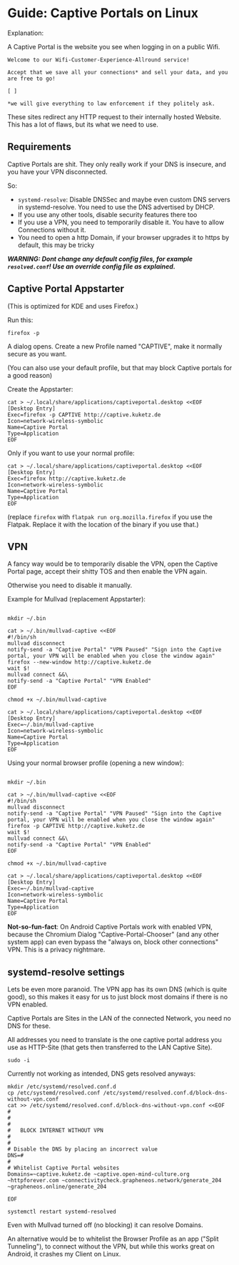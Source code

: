 # Guide: Captive Portals on Linux

Explanation:

A Captive Portal is the website you see when logging in on a public Wifi.

```
Welcome to our Wifi-Customer-Experience-Allround service!

Accept that we save all your connections* and sell your data, and you are free to go!

[ ]

*we will give everything to law enforcement if they politely ask.
```

These sites redirect any HTTP request to their internally hosted Website. This has a lot of flaws, but its what we need to use.

## Requirements

Captive Portals are shit. They only really work if your DNS is insecure, and you have your VPN disconnected.

So:
- `systemd-resolve`: Disable DNSSec and maybe even custom DNS servers in systemd-resolve. You need to use the DNS advertised by DHCP.
- If you use any other tools, disable security features there too
- If you use a VPN, you need to temporarily disable it. You have to allow Connections without it.
- You need to open a http Domain, if your browser upgrades it to https by default, this may be tricky

***WARNING: Dont change any default config files, for example `resolved.conf`! Use an override config file as explained.***

## Captive Portal Appstarter
(This is optimized for KDE and uses Firefox.)


Run this:

```
firefox -p
```

A dialog opens. Create a new Profile named "CAPTIVE", make it normally secure as you want.

(You can also use your default profile, but that may block Captive portals for a good reason)

Create the Appstarter:

```
cat > ~/.local/share/applications/captiveportal.desktop <<EOF
[Desktop Entry]
Exec=firefox -p CAPTIVE http://captive.kuketz.de
Icon=network-wireless-symbolic
Name=Captive Portal
Type=Application
EOF
```

Only if you want to use your normal profile:

```
cat > ~/.local/share/applications/captiveportal.desktop <<EOF
[Desktop Entry]
Exec=firefox http://captive.kuketz.de
Icon=network-wireless-symbolic
Name=Captive Portal
Type=Application
EOF
```

(replace `firefox` with `flatpak run org.mozilla.firefox` if you use the Flatpak. Replace it with the location of the binary if you use that.)

## VPN

A fancy way would be to temporarily disable the VPN, open the Captive Portal page, accept their shitty TOS and then enable the VPN again.

Otherwise you need to disable it manually.

Example for Mullvad (replacement Appstarter):

```

mkdir ~/.bin

cat > ~/.bin/mullvad-captive <<EOF
#!/bin/sh
mullvad disconnect
notify-send -a "Captive Portal" "VPN Paused" "Sign into the Captive portal, your VPN will be enabled when you close the window again"
firefox --new-window http://captive.kuketz.de
wait $!
mullvad connect &&\
notify-send -a "Captive Portal" "VPN Enabled"
EOF

chmod +x ~/.bin/mullvad-captive

cat > ~/.local/share/applications/captiveportal.desktop <<EOF
[Desktop Entry]
Exec=~/.bin/mullvad-captive
Icon=network-wireless-symbolic
Name=Captive Portal
Type=Application
EOF
```

Using your normal browser profile (opening a new window):

```

mkdir ~/.bin

cat > ~/.bin/mullvad-captive <<EOF
#!/bin/sh
mullvad disconnect
notify-send -a "Captive Portal" "VPN Paused" "Sign into the Captive portal, your VPN will be enabled when you close the window again"
firefox -p CAPTIVE http://captive.kuketz.de
wait $!
mullvad connect &&\
notify-send -a "Captive Portal" "VPN Enabled"
EOF

chmod +x ~/.bin/mullvad-captive

cat > ~/.local/share/applications/captiveportal.desktop <<EOF
[Desktop Entry]
Exec=~/.bin/mullvad-captive
Icon=network-wireless-symbolic
Name=Captive Portal
Type=Application
EOF
```

**Not-so-fun-fact**: On Android Captive Portals work with enabled VPN, because the Chromium Dialog "Captive-Portal-Chooser" (and any other system app) can even bypass the "always on, block other connections" VPN. This is a privacy nightmare.

## systemd-resolve settings

Lets be even more paranoid. The VPN app has its own DNS (which is quite good), so this makes it easy for us to just block most domains if there is no VPN enabled.

Captive Portals are Sites in the LAN of the connected Network, you need no DNS for these.

All addresses you need to translate is the one captive portal address you use as HTTP-Site (that gets then transferred to the LAN Captive Site).

```
sudo -i
```

Currently not working as intended, DNS gets resolved anyways:

```
mkdir /etc/systemd/resolved.conf.d
cp /etc/systemd/resolved.conf /etc/systemd/resolved.conf.d/block-dns-without-vpn.conf
cat >> /etc/systemd/resolved.conf.d/block-dns-without-vpn.conf <<EOF
#
#
#
#   BLOCK INTERNET WITHOUT VPN
#
#
# Disable the DNS by placing an incorrect value
DNS=#
#
# Whitelist Captive Portal websites
Domains=~captive.kuketz.de ~captive.open-mind-culture.org ~httpforever.com ~connectivitycheck.grapheneos.network/generate_204 ~grapheneos.online/generate_204

EOF

systemctl restart systemd-resolved
```

Even with Mullvad turned off (no blocking) it can resolve Domains.

An alternative would be to whitelist the Browser Profile as an app ("Split Tunneling"), to connect without the VPN, but while this works great on Android, it crashes my Client on Linux.
